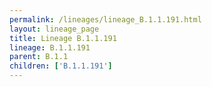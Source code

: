```yaml
---
permalink: /lineages/lineage_B.1.1.191.html
layout: lineage_page
title: Lineage B.1.1.191
lineage: B.1.1.191
parent: B.1.1
children: ['B.1.1.191']
---
```

